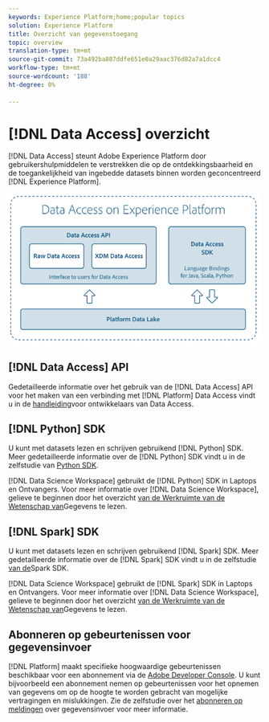 ```yaml
---
keywords: Experience Platform;home;popular topics
solution: Experience Platform
title: Overzicht van gegevenstoegang
topic: overview
translation-type: tm+mt
source-git-commit: 73a492ba887ddfe651e0a29aac376d82a7a1dcc4
workflow-type: tm+mt
source-wordcount: '188'
ht-degree: 0%

---
```



# [!DNL Data Access] overzicht

[!DNL Data Access] steunt Adobe Experience Platform door gebruikershulpmiddelen te verstrekken die op de ontdekkingsbaarheid en de toegankelijkheid van ingebedde datasets binnen worden geconcentreerd [!DNL Experience Platform].

![Toegang tot gegevens op Experience Platform](images/Data_Access_Experience_Platform.png)

## [!DNL Data Access] API

Gedetailleerde informatie over het gebruik van de [!DNL Data Access] API voor het maken van een verbinding met [!DNL Platform] Data Access vindt u in de [handleiding](api.md)voor ontwikkelaars van Data Access.

## [!DNL Python] SDK

U kunt met datasets lezen en schrijven gebruikend [!DNL Python] SDK. Meer gedetailleerde informatie over de [!DNL Python] SDK vindt u in de zelfstudie van [Python SDK](./tutorials/python-sdk.md).

[!DNL Data Science Workspace] gebruikt de [!DNL Python] SDK in Laptops en Ontvangers. Voor meer informatie over [!DNL Data Science Workspace], gelieve te beginnen door het overzicht [van de Werkruimte van de Wetenschap van](../data-science-workspace/home.md)Gegevens te lezen.

## [!DNL Spark] SDK

U kunt met datasets lezen en schrijven gebruikend [!DNL Spark] SDK. Meer gedetailleerde informatie over de [!DNL Spark] SDK vindt u in de zelfstudie [van de](./tutorials/spark-sdk.md)Spark SDK.

[!DNL Data Science Workspace] gebruikt de [!DNL Spark] SDK in Laptops en Ontvangers. Voor meer informatie over [!DNL Data Science Workspace], gelieve te beginnen door het overzicht [van de Werkruimte van de Wetenschap van](../data-science-workspace/home.md)Gegevens te lezen.

## Abonneren op gebeurtenissen voor gegevensinvoer

[!DNL Platform] maakt specifieke hoogwaardige gebeurtenissen beschikbaar voor een abonnement via de [Adobe Developer Console](https://www.adobe.com/go/devs_console_ui). U kunt bijvoorbeeld een abonnement nemen op gebeurtenissen voor het opnemen van gegevens om op de hoogte te worden gebracht van mogelijke vertragingen en mislukkingen. Zie de zelfstudie over het [abonneren op meldingen](../ingestion/quality/subscribe-events.md) over gegevensinvoer voor meer informatie.